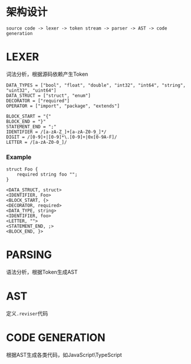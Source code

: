 # 架构设计
```
source code -> lexer -> token stream -> parser -> AST -> code generation
```

# LEXER
词法分析，根据源码依赖产生Token
```
DATA_TYPES = ["bool", "float", "double", "int32", "int64", "string", "uint32", "uint64"]
DATA_STRUCT = ["struct", "enum"]
DECORATOR = ["required"]
OPERATOR = ["import", "package", "extends"]

BLOCK_START = "{"
BLOCK_END = "}"
STATEMENT_END = ";"
IDENTIFIER = /[a-zA-Z_]+[a-zA-Z0-9_]*/
DIGIT = /[0-9]+|[0-9]*\.[0-9]+|0x[0-9A-F]/
LETTER = /[a-zA-Z0-0_]/
```
### Example
```
struct Foo {
    required string foo "";
}

<DATA_STRUCT, struct>
<IDENTIFIER, Foo>
<BLOCK_START, {>
<DECORATOR, required>
<DATA_TYPE, string>
<IDENTIFIER, foo>
<LETTER, "">
<STATEMENT_END, ;>
<BLOCK_END, }>
```

# PARSING
语法分析，根据Token生成AST

# AST
定义`.reviser`代码

# CODE GENERATION
根据AST生成各类代码，如JavaScript\TypeScript
